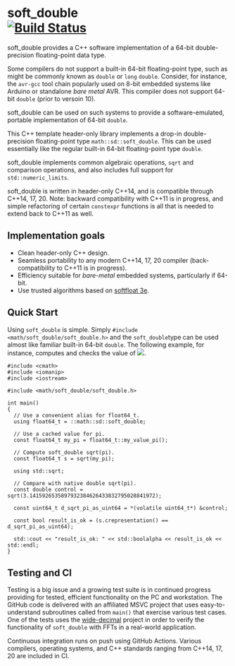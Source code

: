 soft_double\
[![Build Status](https://github.com/ckormanyos/soft_double/actions/workflows/soft_double.yml/badge.svg)](https://github.com/ckormanyos/soft_double/actions)
==================

soft_double provides a C++ software implementation of
a 64-bit double-precision floating-point data type.

Some compilers do not support a built-in 64-bit floating-point type,
such as might be commonly known as `double` or `long` `double`.
Consider, for instance, the `avr-gcc` tool chain popularly used on
8-bit embedded systems like Arduino or standalone _bare metal_ AVR.
This compiler does not support 64-bit `double`
(prior to versoin 10).

soft_double can be used on such systems to provide a software-emulated,
portable implementation of 64-bit `double`.

This C++ template header-only library implements a drop-in double-precision
floating-point type `math::sd::soft_double`.
This can be used essentially like the regular built-in 64-bit
floating-point type `double`.

soft_double implements common algebraic operations,
`sqrt` and comparison operations,
and also includes full support for `std::numeric_limits`.

soft_double is written in header-only C++14, and is compatible through C++14, 17, 20.
Note: backward compatibility with C++11 is in progress, and simple refactoring
of certain `constexpr` functions is all that is needed to extend back to C++11 as well.

## Implementation goals

  - Clean header-only C++ design.
  - Seamless portability to any modern C++14, 17, 20 compiler (back-compatibility to C++11 is in progress).
  - Efficiency suitable for _bare-metal_ embedded systems, particularly if 64-bit.
  - Use trusted algorithms based on [softfloat 3e](  https://github.com/ucb-bar/berkeley-softfloat-3).

## Quick Start

Using `soft_double` is simple. Simply `#include <math/soft_double/soft_double.h>` and
the `soft_double`type can be used almost like familiar built-in 64-bit `double`.
The following example, for instance, computes and checks the value of
<img src="https://render.githubusercontent.com/render/math?math=\sqrt{\pi}\,\approx\,1.77245385090551602730">.

```
#include <cmath>
#include <iomanip>
#include <iostream>

#include <math/soft_double/soft_double.h>

int main()
{
  // Use a convenient alias for float64_t.
  using float64_t = ::math::sd::soft_double;

  // Use a cached value for pi.
  const float64_t my_pi = float64_t::my_value_pi();

  // Compute soft_double sqrt(pi).
  const float64_t s = sqrt(my_pi);

  using std::sqrt;

  // Compare with native double sqrt(pi).
  const double control = sqrt(3.1415926535897932384626433832795028841972);

  const uint64_t d_sqrt_pi_as_uint64 = *(volatile uint64_t*) &control;

  const bool result_is_ok = (s.crepresentation() == d_sqrt_pi_as_uint64);

  std::cout << "result_is_ok: " << std::boolalpha << result_is_ok << std::endl;
}
```

## Testing and CI

Testing is a big issue and a growing test suite is in continued progress providing for tested,
efficient functionality on the PC and workstation. The GitHub code is delivered
with an affiliated MSVC project that uses easy-to-understand subroutines called
from `main()` that exercise various test cases. One of the tests uses
the [wide-decimal](https://github.com/ckormanyos/wide-decimal) project
in order to verify the functionality of `soft_double` with FFTs in a real-world application.

Continuous integration runs on push using GitHub Actions. Various compilers, operating systems,
and C++ standards ranging from C++14, 17, 20 are included in CI.

